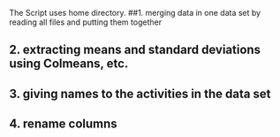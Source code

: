 The Script uses home directory. 
##1. merging data in one data set by reading all files and putting them together 
## 2. extracting means and standard deviations using Colmeans, etc.
## 3. giving names to the activities in the data set
## 4. rename columns 
